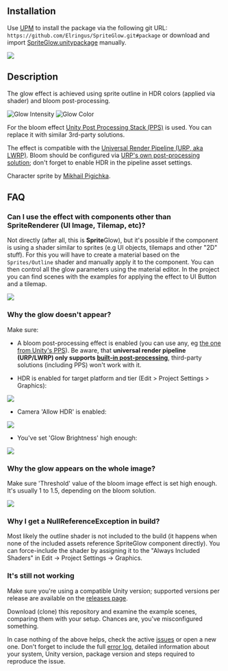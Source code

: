 ## Installation
Use [UPM](https://docs.unity3d.com/Manual/upm-ui.html) to install the package via the following git URL: `https://github.com/Elringus/SpriteGlow.git#package` or download and import [SpriteGlow.unitypackage](https://github.com/Elringus/SpriteGlow/raw/master/SpriteGlow.unitypackage) manually.

![](https://i.gyazo.com/b54e9daa9a483d9bf7f74f0e94b2d38a.gif)

## Description
The glow effect is achieved using sprite outline in HDR colors (applied via shader) and bloom post-processing.

![Glow Intensity](https://i.gyazo.com/698f7d444d334b41657f056fb1ac94c7.gif) 
![Glow Color](https://i.gyazo.com/c8f8ec8a276aa4781b52732c521691db.gif)

For the bloom effect [Unity Post Processing Stack (PPS)](https://github.com/Unity-Technologies/PostProcessing) is used. You can replace it with similar 3rd-party solutions.

The effect is compatible with the [Universal Render Pipeline (URP, aka LWRP)](https://docs.unity3d.com/Packages/com.unity.render-pipelines.universal@latest). Bloom should be configured via [URP's own post-processing solution](https://docs.unity3d.com/Packages/com.unity.render-pipelines.universal@7.1/manual/integration-with-post-processing.html); don't forget to enable HDR in the pipeline asset settings.

Character sprite by [Mikhail Pigichka](https://www.facebook.com/hundewache).

## FAQ

### Can I use the effect with components other than SpriteRenderer (UI Image, Tilemap, etc)?
Not directly (after all, this is **Sprite**Glow), but it's possible if the component is using a shader similar to sprites (e.g UI objects, tilemaps and other "2D" stuff). For this you will have to create a material based on the `Sprites/Outline` shader and manually apply it to the component. You can then control all the glow parameters using the material editor. In the project you can find scenes with the examples for applying the effect to UI Button and a tilemap.

![](https://i.gyazo.com/6c92f315d8a25600bf4ec930c5b7de3e.png)

### Why the glow doesn't appear?

Make sure:

* A bloom post-processing effect is enabled (you can use any, eg [the one from Unity's PPS](https://docs.unity3d.com/Manual/PostProcessing-Bloom.html)). Be aware, that **universal render pipeline (URP/LWRP) only supports [built-in post-processing](https://docs.unity3d.com/Packages/com.unity.render-pipelines.universal@7.1/manual/integration-with-post-processing.html)**, third-party solutions (including PPS) won't work with it.

* HDR is enabled for target platform and tier (Edit > Project Settings > Graphics):

![](https://i.gyazo.com/3523e3174080dce3347874e59539e58c.png)

* Camera 'Allow HDR' is enabled:

![](https://i.gyazo.com/e5f67d94e6ed1e5e3652d6ee52668b85.png)

* You've set 'Glow Brightness' high enough:

![](https://i.gyazo.com/94fe6e143e310a526b3428c6c62b45bf.png)

### Why the glow appears on the whole image?
Make sure 'Threshold' value of the bloom image effect is set high enough. It's usually 1 to 1.5, depending on the bloom solution.

![](https://i.gyazo.com/bd3961f0efbceddca9c4a077d7b9a6d4.png)

### Why I get a NullReferenceException in build?
Most likely the outline shader is not included to the build (it happens when none of the included assets reference SpriteGlow component directly). You can force-include the shader by assigning it to the "Always Included Shaders" in Edit -> Project Settings -> Graphics.

### It's still not working
Make sure you're using a compatible Unity version; supported versions per release are available on the [releases page](https://github.com/Elringus/SpriteGlow/releases).

Download (clone) this repository and examine the example scenes, comparing them with your setup. Chances are, you've misconfigured something.

In case nothing of the above helps, check the active [issues](https://github.com/Elringus/SpriteGlow/issues) or open a new one. Don't forget to include the full [error log](https://docs.unity3d.com/Manual/LogFiles.html), detailed information about your system, Unity version, package version and steps required to reproduce the issue. 
